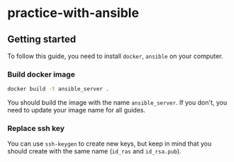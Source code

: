 # practice-with-ansible

## Getting started

To follow this guide, you need to install `docker`, `ansible` on your computer.

### Build docker image

```bash
docker build -t ansible_server .
```

You should build the image with the name `ansible_server`. If you don't, you need to update your image name for all guides.

### Replace ssh key

You can use `ssh-keygen` to create new keys, but keep in mind that you should create with the same name (`id_ras` and `id_rsa.pub`).
